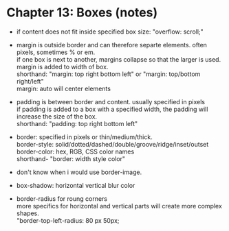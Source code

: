 # Chapter 13: Boxes (notes)

* if content does not fit inside specified box size: "overflow: scroll;"
* margin is outside border and can therefore separte elements. often pixels, sometimes % or em.  
  if one box is next to another, margins collapse so that the larger is used.  
  margin is added to width of box.  
  shorthand: "margin: top right bottom left" or "margin: top/bottom right/left"  
  margin: auto will center elements  
    
* padding is between border and content. usually specified in pixels  
  if padding is added to a box with a specified width, the padding will increase the size of the box.  
  shorthand: "padding: top right bottom left"  
    
* border: specified in pixels or thin/medium/thick.  
  border-style: solid/dotted/dashed/double/groove/ridge/inset/outset  
  border-color: hex, RGB, CSS color names  
  shorthand- "border: width style color"  
    
* don't know when i would use border-image.  
* box-shadow: horizontal vertical blur color  
* border-radius for roung corners  
  more specifics for horizontal and vertical parts will create more complex shapes.  
  "border-top-left-radius: 80 px 50px;   
